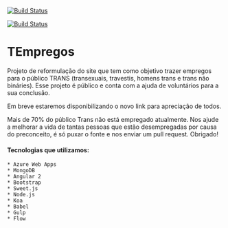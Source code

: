 [![Build Status](https://snap-ci.com/TransEmpregos/transempregos-portal/branch/master/build_image)](https://snap-ci.com/TransEmpregos/transempregos-portal/branch/master)

[![Build Status](https://travis-ci.org/alexgwasp/transempregos-portal.svg?branch=master)](https://travis-ci.org/alexgwasp/transempregos-portal)

# TEmpregos

Projeto de reformulação do site que tem como objetivo trazer empregos para o público TRANS (transexuais, travestis, homens trans e trans não bináries). Esse projeto é público e conta com a ajuda de voluntários para a sua conclusão.

Em breve estaremos disponibilizando o novo link para apreciação de todos.

Mais de 70% do público Trans não está empregado atualmente. Nos ajude a melhorar a vida de tantas pessoas que estão desempregadas por causa do preconceito, é só puxar o fonte e nos enviar um pull request. Obrigado!

#### Tecnologias que utilizamos:

    * Azure Web Apps
    * MongoDB
    * Angular 2
    * Bootstrap
    * Sweet.js
    * Node.js
    * Koa
    * Babel
    * Gulp
    * Flow
